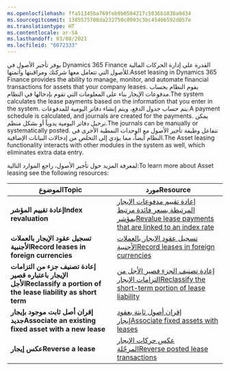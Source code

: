 ```yaml
---
ms.openlocfilehash: ffa51345ba769feb9b0504217c5836b1838a0d34
ms.sourcegitcommit: 1385575708da232750c0993c3bc45466592d057e
ms.translationtype: HT
ms.contentlocale: ar-SA
ms.lasthandoff: 03/08/2021
ms.locfileid: "6072333"
---
```

<span data-ttu-id="6a507-101">يوفر تأجير الأصول في Dynamics 365 Finance القدرة على إدارة الحركات المالية للأصول التي تتعامل معها شركتك ومراقبتها وأتمتها.</span><span class="sxs-lookup"><span data-stu-id="6a507-101">Asset leasing in Dynamics 365 Finance provides the ability to manage, monitor, and automate financial transactions for assets that your company leases.</span></span> <span data-ttu-id="6a507-102">يقوم النظام بحساب مدفوعات الإيجار بناء على المعلومات التي تقوم بإدخالها في النظام.</span><span class="sxs-lookup"><span data-stu-id="6a507-102">The system calculates the lease payments based on the information that you enter in the system.</span></span> <span data-ttu-id="6a507-103">يتم حساب جدول الدفع، ويتم إنشاء دفاتر اليومية للمدفوعات.</span><span class="sxs-lookup"><span data-stu-id="6a507-103">A payment schedule is calculated, and journals are created for the payments.</span></span> <span data-ttu-id="6a507-104">يمكن ترحيل دفاتر اليومية يدوياً أو بشكل منظم.</span><span class="sxs-lookup"><span data-stu-id="6a507-104">The journals can be manually or systematically posted.</span></span> <span data-ttu-id="6a507-105">تتفاعل وظيفة تأجير الأصول مع الوحدات النمطية الأخرى في النظام أيضاً، مما يؤدي إلى التخلص من إدخالات البيانات الإضافية.</span><span class="sxs-lookup"><span data-stu-id="6a507-105">The Asset leasing functionality interacts with other modules in the system as well, which eliminates extra data entry.</span></span>

<span data-ttu-id="6a507-106">لمعرفة المزيد حول تأجير الأصول، راجع الموارد التالية:</span><span class="sxs-lookup"><span data-stu-id="6a507-106">To learn more about Asset leasing see the following resources:</span></span>

| <span data-ttu-id="6a507-107">**الموضوع**</span><span class="sxs-lookup"><span data-stu-id="6a507-107">**Topic**</span></span>  | <span data-ttu-id="6a507-108">مورد</span><span class="sxs-lookup"><span data-stu-id="6a507-108">Resource</span></span> |
| ------------- | ------------- |
| <span data-ttu-id="6a507-109">**إعادة تقييم المؤشر**</span><span class="sxs-lookup"><span data-stu-id="6a507-109">**Index revaluation**</span></span>   | [<span data-ttu-id="6a507-110">إعادة تقييم مدفوعات الإيجار المرتبطة بسعر فائدة مرتبط بمؤشر</span><span class="sxs-lookup"><span data-stu-id="6a507-110">Revalue lease payments that are linked to an index rate</span></span>](https://docs.microsoft.com/dynamics365/finance/asset-leasing/revalue-payments-tied-2-index-rate/?azure-portal=true) |
| <span data-ttu-id="6a507-111">**تسجيل عقود الإيجار بالعملات الأجنبية**</span><span class="sxs-lookup"><span data-stu-id="6a507-111">**Record leases in foreign currencies**</span></span> |[<span data-ttu-id="6a507-112">تسجيل عقود الإيجار بالعملات الأجنبية</span><span class="sxs-lookup"><span data-stu-id="6a507-112">Record leases in foreign currencies</span></span>](https://docs.microsoft.com/dynamics365/finance/asset-leasing/record-leases-foreign-currency/?azure-portal=true)|  
| <span data-ttu-id="6a507-113">**إعادة تصنيف جزء من التزامات الإيجار باعتباره قصير الأجل**</span><span class="sxs-lookup"><span data-stu-id="6a507-113">**Reclassify a portion of the lease liability as short term**</span></span> | [<span data-ttu-id="6a507-114">إعادة تصنيف الجزء قصير الأجل من التزامات الإيجار</span><span class="sxs-lookup"><span data-stu-id="6a507-114">Reclassify the short-term portion of lease liability</span></span>](https://docs.microsoft.com/dynamics365/finance/asset-leasing/reclassify-st-lease-liability/?azure-portal=true)| 
|<span data-ttu-id="6a507-115">**إقران أصل ثابت موجود بإيجار جديد**</span><span class="sxs-lookup"><span data-stu-id="6a507-115">**Associate an existing fixed asset with a new lease**</span></span> |  [<span data-ttu-id="6a507-116">إقران أصول ثابتة بعقود إيجار</span><span class="sxs-lookup"><span data-stu-id="6a507-116">Associate fixed assets with leases</span></span>](https://docs.microsoft.com//dynamics365/finance/asset-leasing/associate-lease-with-fixed-asset/?azure-portal=true) |
| <span data-ttu-id="6a507-117">**عكس إيجار**</span><span class="sxs-lookup"><span data-stu-id="6a507-117">**Reverse a lease**</span></span> |[<span data-ttu-id="6a507-118">عكس حركات الإيجار المرحّلة</span><span class="sxs-lookup"><span data-stu-id="6a507-118">Reverse posted lease transactions</span></span>]( https://docs.microsoft.com/dynamics365/finance/asset-leasing/reverse-posted-lease-trans/?azure-portal=true) |


